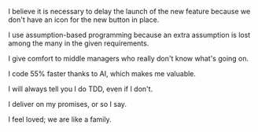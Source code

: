 I believe it is necessary to delay the launch of the new feature because we don't have an icon for the new button in place.

I use assumption-based programming because an extra assumption is lost among the many in the given requirements.

I give comfort to middle managers who really don't know what's going on.

I code 55% faster thanks to AI, which makes me valuable.

I will always tell you I do TDD, even if I don't.

I deliver on my promises, or so I say.

I feel loved; we are like a family.





